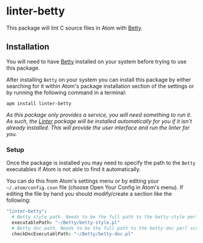 # linter-betty

This package will lint C source files in Atom with [Betty](https://github.com/holbertonschool/Betty).

## Installation

You will need to have [Betty](https://github.com/holbertonschool/Betty) installed on your system before trying to use this package.

After installing `Betty` on your system you can install this package by either searching for it within Atom's package installation section of the settings or by running the following command in a terminal:

```ShellSession
apm install linter-betty
```

_As this package only provides a service, you will need something to run it. As such, the [Linter](https://atom.io/packages/linter) package will be installed automatically for you if it isn't already installed. This will provide the user interface and run the linter for you._

### Setup

Once the package is installed you may need to specify the path to the `Betty` executables if Atom is not able to find it automatically.

You can do this from Atom's settings menu or by editing your `~/.atom/config.cson` file (choose Open Your Config in Atom's menu). If editing the file by hand you should modify/create a
section like the following:

```cson
"linter-betty":
  # Betty style path. Needs to be the full path to the betty-style perl script
  executablePath: "~/Betty/betty-style.pl"
  # Betty doc path. Needs to be the full path to the betty-doc perl script
  checkDocExecutablPath: "~/Betty/betty-doc.pl"
```
